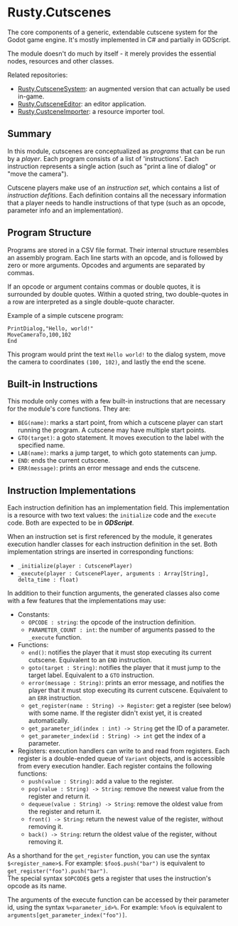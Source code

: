 # Rusty.Cutscenes
The core components of a generic, extendable cutscene system for the Godot game engine. It's mostly implemented in C# and partially in GDScript.

The module doesn't do much by itself - it merely provides the essential nodes, resources and other classes.

Related repositories:
- [Rusty.CutsceneSystem](https://github.com/RustyRoboticsBV/Rusty.CutsceneSystem): an augmented version that can actually be used in-game.
- [Rusty.CutsceneEditor](https://github.com/RustyRoboticsBV/Rusty.CutsceneEditor): an editor application.
- [Rusty.CustceneImporter](https://github.com/RustyRoboticsBV/Rusty.CutsceneImporter): a resource importer tool.

## Summary
In this module, cutscenes are conceptualized as *programs* that can be run by a *player*. Each program consists of a list of 'instructions'. Each instruction represents a single action (such as "print a line of dialog" or "move the camera").

Cutscene players make use of an *instruction set*, which contains a list of *instruction defitions*. Each definition contains all the necessary information that a player needs to handle instructions of that type (such as an opcode, parameter info and an implementation).

## Program Structure
Programs are stored in a CSV file format. Their internal structure resembles an assembly program. Each line starts with an opcode, and is followed by zero or more arguments. Opcodes and arguments are separated by commas.

If an opcode or argument contains commas or double quotes, it is surrounded by double quotes. Within a quoted string, two double-quotes in a row are interpreted as a single double-quote character.

Example of a simple cutscene program:

	PrintDialog,"Hello, world!"
	MoveCameraTo,100,102
	End

This program would print the text `Hello world!` to the dialog system, move the camera to coordinates `(100, 102)`, and lastly the end the scene.

## Built-in Instructions
This module only comes with a few built-in instructions that are necessary for the module's core functions. They are:
- `BEG(name)`: marks a start point, from which a cutscene player can start running the program. A cutscene may have multiple start points.
- `GTO(target)`: a goto statement. It moves execution to the label with the specified name.
- `LAB(name)`: marks a jump target, to which goto statements can jump.
- `END`: ends the current cutscene.
- `ERR(message)`: prints an error message and ends the cutscene.

## Instruction Implementations
Each instruction definition has an implementation field. This implementation is a resource with two text values: the `initialize` code and the `execute` code. Both are expected to be in _**GDScript**_.

When an instruction set is first referenced by the module, it generates execution handler classes for each instruction definition in the set. Both implementation strings are inserted in corresponding functions:
- `_initialize(player : CutscenePlayer)`
- `_execute(player : CutscenePlayer, arguments : Array[String], delta_time : float)`

In addition to their function arguments, the generated classes also come with a few features that the implementations may use:
- Constants:
  - `OPCODE : string`: the opcode of the instruction definition.
  - `PARAMETER_COUNT : int`: the number of arguments passed to the `_execute` function.
- Functions:
  - `end()`: notifies the player that it must stop executing its current cutscene. Equivalent to an `END` instruction.
  - `goto(target : String)`: notifies the player that it must jump to the target label. Equivalent to a `GTO` instruction.
  - `error(message : String)`: prints an error message, and notifies the player that it must stop executing its current cutscene. Equivalent to an `ERR` instruction.
  - `get_register(name : String) -> Register`: get a register (see below) with some name. If the register didn't exist yet, it is created automatically.
  - `get_parameter_id(index : int) -> String` get the ID of a parameter.
  - `get_parameter_index(id : String) -> int` get the index of a parameter.
- Registers: execution handlers can write to and read from registers. Each register is a double-ended queue of `Variant` objects, and is accessible from every execution handler. Each register contains the following functions:
  - `push(value : String)`: add a value to the register.
  - `pop(value : String) -> String`: remove the newest value from the register and return it.
  - `dequeue(value : String) -> String`: remove the oldest value from the register and return it.
  - `front() -> String`: return the newest value of the register, without removing it.
  - `back() -> String`: return the oldest value of the register, without removing it.

As a shorthand for the `get_register` function, you can use the syntax `$<register_name>$`. For example: `$foo$.push("bar")` is equivalent to `get_register("foo").push("bar")`.
<br/>The special syntax `$OPCODE$` gets a register that uses the instruction's opcode as its name.

The arguments of the execute function can be accessed by their parameter id, using the syntax `%<parameter_id>%`. For example: `%foo%` is equivalent to `arguments[get_parameter_index("foo")]`.
